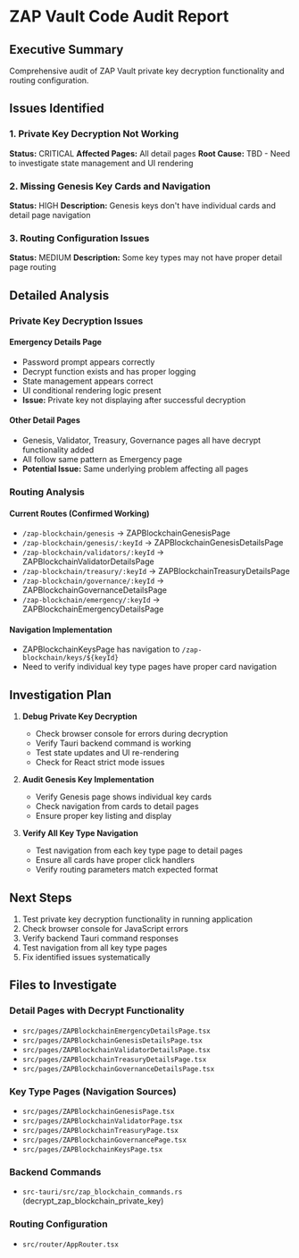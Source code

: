 # ZAP Vault Code Audit Report

## Executive Summary
Comprehensive audit of ZAP Vault private key decryption functionality and routing configuration.

## Issues Identified

### 1. Private Key Decryption Not Working
**Status:** CRITICAL
**Affected Pages:** All detail pages
**Root Cause:** TBD - Need to investigate state management and UI rendering

### 2. Missing Genesis Key Cards and Navigation
**Status:** HIGH
**Description:** Genesis keys don't have individual cards and detail page navigation

### 3. Routing Configuration Issues
**Status:** MEDIUM
**Description:** Some key types may not have proper detail page routing

## Detailed Analysis

### Private Key Decryption Issues

#### Emergency Details Page
- Password prompt appears correctly
- Decrypt function exists and has proper logging
- State management appears correct
- UI conditional rendering logic present
- **Issue:** Private key not displaying after successful decryption

#### Other Detail Pages
- Genesis, Validator, Treasury, Governance pages all have decrypt functionality added
- All follow same pattern as Emergency page
- **Potential Issue:** Same underlying problem affecting all pages

### Routing Analysis

#### Current Routes (Confirmed Working)
- `/zap-blockchain/genesis` → ZAPBlockchainGenesisPage
- `/zap-blockchain/genesis/:keyId` → ZAPBlockchainGenesisDetailsPage
- `/zap-blockchain/validators/:keyId` → ZAPBlockchainValidatorDetailsPage
- `/zap-blockchain/treasury/:keyId` → ZAPBlockchainTreasuryDetailsPage
- `/zap-blockchain/governance/:keyId` → ZAPBlockchainGovernanceDetailsPage
- `/zap-blockchain/emergency/:keyId` → ZAPBlockchainEmergencyDetailsPage

#### Navigation Implementation
- ZAPBlockchainKeysPage has navigation to `/zap-blockchain/keys/${keyId}`
- Need to verify individual key type pages have proper card navigation

## Investigation Plan

1. **Debug Private Key Decryption**
   - Check browser console for errors during decryption
   - Verify Tauri backend command is working
   - Test state updates and UI re-rendering
   - Check for React strict mode issues

2. **Audit Genesis Key Implementation**
   - Verify Genesis page shows individual key cards
   - Check navigation from cards to detail pages
   - Ensure proper key listing and display

3. **Verify All Key Type Navigation**
   - Test navigation from each key type page to detail pages
   - Ensure all cards have proper click handlers
   - Verify routing parameters match expected format

## Next Steps

1. Test private key decryption functionality in running application
2. Check browser console for JavaScript errors
3. Verify backend Tauri command responses
4. Test navigation from all key type pages
5. Fix identified issues systematically

## Files to Investigate

### Detail Pages with Decrypt Functionality
- `src/pages/ZAPBlockchainEmergencyDetailsPage.tsx`
- `src/pages/ZAPBlockchainGenesisDetailsPage.tsx`
- `src/pages/ZAPBlockchainValidatorDetailsPage.tsx`
- `src/pages/ZAPBlockchainTreasuryDetailsPage.tsx`
- `src/pages/ZAPBlockchainGovernanceDetailsPage.tsx`

### Key Type Pages (Navigation Sources)
- `src/pages/ZAPBlockchainGenesisPage.tsx`
- `src/pages/ZAPBlockchainValidatorPage.tsx`
- `src/pages/ZAPBlockchainTreasuryPage.tsx`
- `src/pages/ZAPBlockchainGovernancePage.tsx`
- `src/pages/ZAPBlockchainKeysPage.tsx`

### Backend Commands
- `src-tauri/src/zap_blockchain_commands.rs` (decrypt_zap_blockchain_private_key)

### Routing Configuration
- `src/router/AppRouter.tsx`
